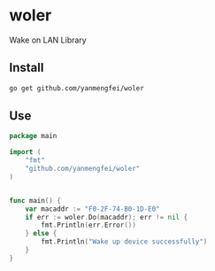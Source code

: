 # woler
Wake on LAN Library


## Install
```bash
go get github.com/yanmengfei/woler
```

## Use
```go
package main

import (
    "fmt"
    "github.com/yanmengfei/woler"
)


func main() {
    var macaddr := "F0-2F-74-B0-1D-E0"
    if err := woler.Do(macaddr); err != nil {
        fmt.Println(err.Error())
    } else {
        fmt.Println("Wake up device successfully")
    }
}
```
